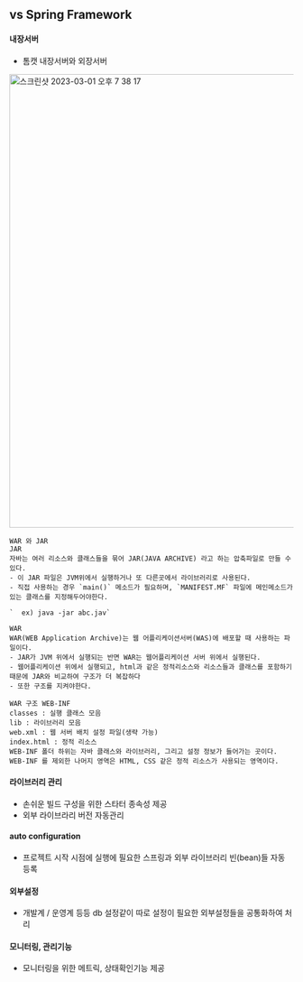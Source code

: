 ## vs Spring Framework
#### 내장서버
  - 톰캣 내장서버와 외장서버
<img width="804" alt="스크린샷 2023-03-01 오후 7 38 17" src="https://user-images.githubusercontent.com/81909140/222116852-9a1ac75b-68f1-47fa-b841-4e20583ca00b.png">

  ```
  WAR 와 JAR
  JAR
  자바는 여러 리소스와 클래스들을 묶어 JAR(JAVA ARCHIVE) 라고 하는 압축파일로 만들 수 있다.
  - 이 JAR 파일은 JVM위에서 실행하거나 또 다른곳에서 라이브러리로 사용된다.
  - 직접 사용하는 경우 `main()` 메소드가 필요하며, `MANIFEST.MF` 파일에 메인메소드가 있는 클래스를 지정해두어야한다.
  
 `  ex) java -jar abc.jav`
  
  WAR
  WAR(WEB Application Archive)는 웹 어플리케이션서버(WAS)에 배포할 때 사용하는 파일이다.
  - JAR가 JVM 위에서 실행되는 반면 WAR는 웹어플리케이션 서버 위에서 실행된다.
  - 웹어플리케이션 위에서 실행되고, html과 같은 정적리소스와 리소스들과 클래스를 포함하기 때문에 JAR와 비교하여 구조가 더 복잡하다
  - 또한 구조를 지켜야한다.
  
  WAR 구조 WEB-INF
  classes : 실행 클래스 모음
  lib : 라이브러리 모음
  web.xml : 웹 서버 배치 설정 파일(생략 가능)
  index.html : 정적 리소스
  WEB-INF 폴더 하위는 자바 클래스와 라이브러리, 그리고 설정 정보가 들어가는 곳이다. WEB-INF 를 제외한 나머지 영역은 HTML, CSS 같은 정적 리소스가 사용되는 영역이다.
  ```

#### 라이브러리 관리
  - 손쉬운 빌드 구성을 위한 스타터 종속성 제공
  - 외부 라이브라리 버전 자동관리
#### auto configuration
  - 프로젝트 시작 시점에 실행에 필요한 스프링과 외부 라이브러리 빈(bean)들 자동 등록
#### 외부설정
  - 개발계 / 운영계 등등 db 설정같이 따로 설정이 필요한 외부설정들을 공통화하여 처리
#### 모니터링, 관리기능
  - 모니터링을 위한 메트릭, 상태확인기능 제공
